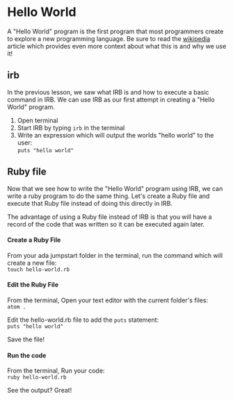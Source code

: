 # Hello World

A "Hello World" program is the first program that most programmers create to explore a new programming language. Be sure to read the [wikipedia](https://en.wikipedia.org/wiki/%22Hello,_World!%22_program) article which provides even more context about what this is and why we use it!

## irb
In the previous lesson, we saw what IRB is and how to execute a basic command in IRB. We can use IRB as our first attempt in creating a "Hello World" program.

1. Open terminal
2. Start IRB by typing `irb` in the terminal
3. Write an expression which will output the worlds "hello world" to the user:  
`puts "hello world"`

## Ruby file
Now that we see how to write the "Hello World" program using IRB, we can write a ruby program to do the same thing. Let's create a Ruby file and execute that Ruby file instead of doing this directly in IRB.   

The advantage of using a Ruby file instead of IRB is that you will have a record of the code that was written so it can be executed again later.

#### Create a Ruby File
From your ada jumpstart folder in the terminal, run the command which will create a new file:  
`touch hello-world.rb`

#### Edit the Ruby File
From the terminal, Open your text editor with the current folder's files:  
`atom .`

Edit the hello-world.rb file to add the `puts` statement:  
`puts "hello world"`

Save the file!

#### Run the code

From the terminal, Run your code:  
`ruby hello-world.rb`

See the output? Great!

